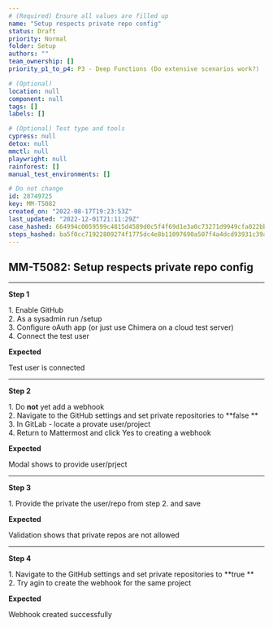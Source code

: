 ```yaml
---
# (Required) Ensure all values are filled up
name: "Setup respects private repo config"
status: Draft
priority: Normal
folder: Setup
authors: ""
team_ownership: []
priority_p1_to_p4: P3 - Deep Functions (Do extensive scenarios work?)

# (Optional)
location: null
component: null
tags: []
labels: []

# (Optional) Test type and tools
cypress: null
detox: null
mmctl: null
playwright: null
rainforest: []
manual_test_environments: []

# Do not change
id: 28749725
key: MM-T5082
created_on: "2022-08-17T19:23:53Z"
last_updated: "2022-12-01T21:11:29Z"
case_hashed: 664994c0059599c4815d4589d0c5f4f69d1e3a0c73271d9949cfa022bb821023791a36c76306a432d01dbc002a46ef25
steps_hashed: ba5f0cc71922809274f1775dc4e8b11097690a507f4a4dcd93931c39a96b3e422e150225a6493eb3e8298efe3cecf6c2
---
```


<!-- (Auto-generated) Based on frontmatter's "key" and "name" -->

## MM-T5082: Setup respects private repo config

---

**Step 1**

1\. Enable GitHub\
2\. As a sysadmin run /setup\
3\. Configure oAuth app (or just use Chimera on a cloud test server)\
4\. Connect the test user

**Expected**

Test user is connected

---

**Step 2**

1\. Do **not** yet add a webhook\
2\. Navigate to the GitHub settings and set private repositories to \*\*false \*\*\
3\. In GitLab - locate a provate user/project\
4\. Return to Mattermost and click Yes to creating a webhook

**Expected**

Modal shows to provide user/prject

---

**Step 3**

1\. Provide the private the user/repo from step 2. and save

**Expected**

Validation shows that private repos are not allowed

---

**Step 4**

1\. Navigate to the GitHub settings and set private repositories to \*\*true \*\*\
2\. Try agin to create the webhook for the same project

**Expected**

Webhook created successfully
